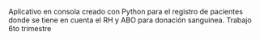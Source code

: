 Aplicativo en consola creado con Python para el registro de pacientes donde se tiene en cuenta el RH y ABO para donación sanguinea. Trabajo 6to trimestre
